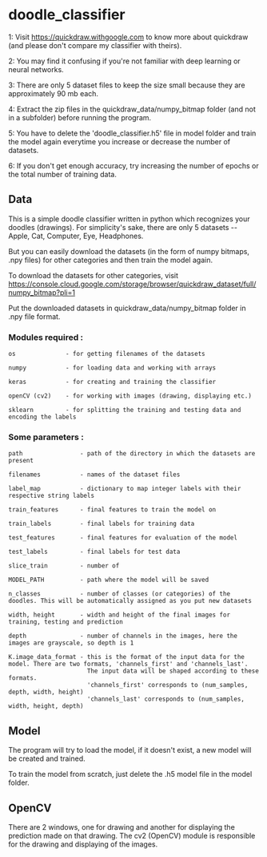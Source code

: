 # doodle_classifier

 1: Visit https://quickdraw.withgoogle.com to know more about quickdraw (and please don't compare my classifier with theirs).

 2: You may find it confusing if you're not familiar with deep learning or neural networks.

 3: There are only 5 dataset files to keep the size small because they are approximately 90 mb each. 

 4: Extract the zip files in the quickdraw_data/numpy_bitmap folder (and not in a subfolder) before running the program.

 5: You have to delete the 'doodle_classifier.h5' file in model folder and train the model again everytime you increase or decrease the number of datasets.

 6: If you don't get enough accuracy, try increasing the number of epochs or the total number of training data.

<h2> Data </h2>

This is a simple doodle classifier written in python which recognizes your doodles (drawings).
For simplicity's sake, there are only 5 datasets -- Apple, Cat, Computer, Eye, Headphones.

But you can easily download the datasets (in the form of numpy bitmaps, .npy files) for other categories and 
then train the model again.

To download the datasets for other categories, visit https://console.cloud.google.com/storage/browser/quickdraw_dataset/full/numpy_bitmap?pli=1

Put the downloaded datasets in quickdraw_data/numpy_bitmap folder in .npy file format.

<h3> Modules required : </h3>

    os              - for getting filenames of the datasets
    
    numpy           - for loading data and working with arrays
    
    keras           - for creating and training the classifier
    
    openCV (cv2)    - for working with images (drawing, displaying etc.)
    
    sklearn         - for splitting the training and testing data and encoding the labels

<h3> Some parameters : </h3>
    
    path                - path of the directory in which the datasets are present
    
    filenames           - names of the dataset files
    
    label_map           - dictionary to map integer labels with their respective string labels
    
    train_features      - final features to train the model on
    
    train_labels        - final labels for training data
    
    test_features       - final features for evaluation of the model
    
    test_labels         - final labels for test data
    
    slice_train         - number of 
    
    MODEL_PATH          - path where the model will be saved
    
    n_classes           - number of classes (or categories) of the doodles. This will be automatically assigned as you put new datasets
    
    width, height       - width and height of the final images for training, testing and prediction
    
    depth               - number of channels in the images, here the images are grayscale, so depth is 1
    
    K.image_data_format - this is the format of the input data for the model. There are two formats, 'channels_first' and 'channels_last'.
                          The input data will be shaped according to these formats.
                          'channels_first' corresponds to (num_samples, depth, width, height)
                          'channels_last' corresponds to (num_samples, width, height, depth)

<h2> Model </h2>

The program will try to load the model, if it doesn't exist, a new model will be created and trained.

To train the model from scratch, just delete the .h5 model file in the model folder.

<h2> OpenCV </h2>

There are 2 windows, one for drawing and another for displaying the prediction made on that drawing.
The cv2 (OpenCV) module is responsible for the drawing and displaying of the images.

